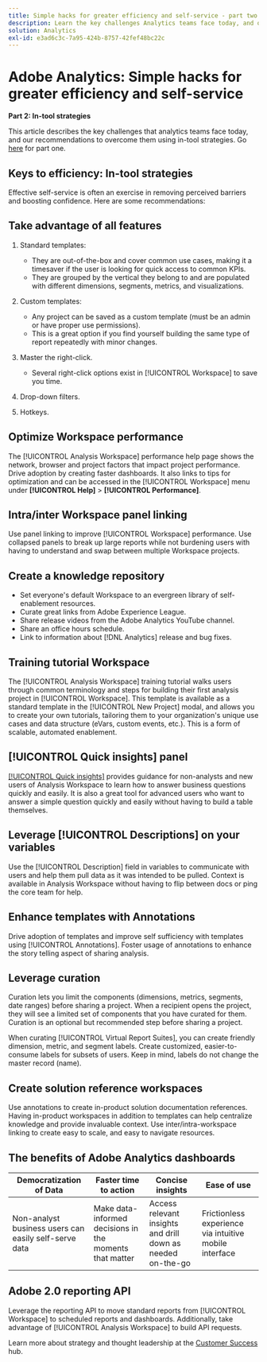 ```yaml
---
title: Simple hacks for greater efficiency and self-service - part two
description: Learn the key challenges Analytics teams face today, and our recommendations to overcome them using in-tool strategies.
solution: Analytics
exl-id: e3ad6c3c-7a95-424b-8757-42fef48bc22c
---
```

# Adobe Analytics: Simple hacks for greater efficiency and self-service

**Part 2: In-tool strategies**

This article describes the key challenges that analytics teams face today, and our recommendations to overcome them using in-tool strategies. Go [here](/help/strategy/analytics-simple-hacks-for-efficiency-part-one.md) for part one.

## Keys to efficiency: In-tool strategies

Effective self-service is often an exercise in removing perceived barriers and boosting confidence. Here are some recommendations:

## Take advantage of all features

1. Standard templates:
  
   * They are out-of-the-box and cover common use cases, making it a timesaver if the user is looking for quick access to common KPIs.
   * They are grouped by the vertical they belong to and are populated with different dimensions, segments, metrics, and visualizations.

1. Custom templates:
  
   * Any project can be saved as a custom template (must be an admin or have proper use permissions).
   * This is a great option if you find yourself building the same type of report repeatedly with minor changes.

1. Master the right-click.
  
   * Several right-click options exist in [!UICONTROL Workspace] to save you time.

1. Drop-down filters.

1. Hotkeys.

## Optimize Workspace performance

The [!UICONTROL Analysis Workspace] performance help page shows the network, browser and project factors that impact project performance. Drive adoption by creating faster dashboards. It also links to tips for optimization and can be accessed in the [!UICONTROL Workspace] menu under **[!UICONTROL Help]** > **[!UICONTROL Performance]**.

## Intra/inter Workspace panel linking

Use panel linking to improve [!UICONTROL Workspace] performance. Use collapsed panels to break up large reports while not burdening users with having to understand and swap between multiple Workspace projects.

## Create a knowledge repository

* Set everyone's default Workspace to an evergreen library of self-enablement resources.
* Curate great links from Adobe Experience League.
* Share release videos from the Adobe Analytics YouTube channel.
* Share an office hours schedule.
* Link to information about [!DNL Analytics] release and bug fixes.

## Training tutorial Workspace

The [!UICONTROL Analysis Workspace] training tutorial walks users through common terminology and steps for building their first analysis project in [!UICONTROL Workspace]. This template is available as a standard template in the [!UICONTROL New Project] modal, and allows you to create your own tutorials, tailoring them to your organization's unique use cases and data structure (eVars, custom events, etc.). This is a form of scalable, automated enablement.

## [!UICONTROL Quick insights] panel

[[!UICONTROL Quick insights]](https://experienceleague.adobe.com/docs/analytics/analyze/analysis-workspace/panels/quickinsight.html?lang=en) provides guidance for non-analysts and new users of Analysis Workspace to learn how to answer business questions quickly and easily. It is also a great tool for advanced users who want to answer a simple question quickly and easily without having to build a table themselves.

## Leverage [!UICONTROL Descriptions] on your variables

Use the [!UICONTROL Description] field in variables to communicate with users and help them pull data as it was intended to be pulled. Context is available in Analysis Workspace without having to flip between docs or ping the core team for help.

## Enhance templates with Annotations

Drive adoption of templates and improve self sufficiency with templates using [!UICONTROL Annotations]. Foster usage of annotations to enhance the story telling aspect of sharing analysis.

## Leverage curation

Curation lets you limit the components (dimensions, metrics, segments, date ranges) before sharing a project. When a recipient opens the project, they will see a limited set of components that you have curated for them. Curation is an optional but recommended step before sharing a project.

When curating [!UICONTROL Virtual Report Suites], you can create friendly dimension, metric, and segment labels. Create customized, easier-to-consume labels for subsets of users. Keep in mind, labels do not change the master record (name).

## Create solution reference workspaces

Use annotations to create in-product solution documentation references. Having in-product workspaces in addition to templates can help centralize knowledge and provide invaluable context. Use inter/intra-workspace linking to create easy to scale, and easy to navigate resources.

## The benefits of Adobe Analytics dashboards

| Democratization of Data | Faster time to action | Concise insights | Ease of use |
| --- | --- | --- | --- |
| Non-analyst business users can easily self-serve data | Make data-informed decisions in the moments that matter | Access relevant insights and drill down as needed on-the-go | Frictionless experience via intuitive mobile interface |

## Adobe 2.0 reporting API

Leverage the reporting API to move standard reports from [!UICONTROL Workspace] to scheduled reports and dashboards. Additionally, take advantage of [!UICONTROL Analysis Workspace] to build API requests.

Learn more about strategy and thought leadership at the [Customer Success](https://experienceleague.adobe.com/docs/customer-success/customer-success/overview.html) hub.